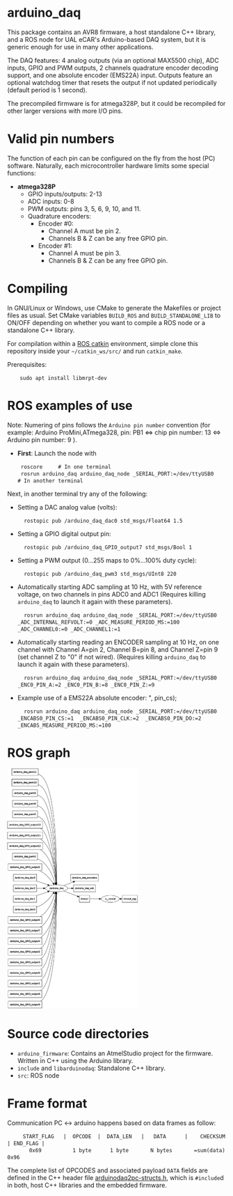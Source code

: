 arduino_daq
==================

This package contains an AVR8 firmware, a host standalone C++ library,
and a ROS node for UAL eCAR's Arduino-based DAQ system, but it is generic
enough for use in many other applications.

The DAQ features: 4 analog outputs (via an optional MAX5500 chip), ADC inputs,
GPIO and PWM outputs, 2 channels quadrature encoder decoding support, and
one absolute encoder (EMS22A) input. Outputs feature an optional watchdog timer
that resets the output if not updated periodically (default period is 1 second).

The precompiled firmware is for atmega328P, but it could be recompiled
for other larger versions with more I/O pins.

Valid pin numbers
==================
The function of each pin can be configured on the fly from the host (PC)
software. Naturally, each microcontroller hardware limits some special functions:

* **atmega328P**
  * GPIO inputs/outputs: 2-13
  * ADC inputs: 0-8
  * PWM outputs: pins 3, 5, 6, 9, 10, and 11.
  * Quadrature encoders:
    * Encoder #0:
      * Channel A must be pin 2.
      * Channels B & Z can be any free GPIO pin.
    * Encoder #1:
      * Channel A must be pin 3.
      * Channels B & Z can be any free GPIO pin.

Compiling
=====================

In GNU/Linux or Windows, use CMake to generate the Makefiles or project files as usual.
Set CMake variables `BUILD_ROS` and `BUILD_STANDALONE_LIB` to ON/OFF depending on whether
you want to compile a ROS node or a standalone C++ library.

For compilation within a [ROS catkin](http://wiki.ros.org/catkin) environment, simple clone
this repository inside your `~/catkin_ws/src/` and run `catkin_make`.

Prerequisites:

        sudo apt install libmrpt-dev

ROS examples of use
=====================

Note: Numering of pins follows the `Arduino pin number` convention
(for example: Arduino ProMini,ATmega328, pin: PB1 <=> chip pin number: 13 <=> Arduino pin number: 9 ).

* **First**: Launch the node with

       roscore     # In one terminal
       rosrun arduino_daq arduino_daq_node _SERIAL_PORT:=/dev/ttyUSB0    # In another terminal

Next, in another terminal try any of the following:

* Setting a DAC analog value (volts):

        rostopic pub /arduino_daq_dac0 std_msgs/Float64 1.5

* Setting a GPIO digital output pin:

        rostopic pub /arduino_daq_GPIO_output7 std_msgs/Bool 1

* Setting a PWM output (0...255 maps to 0%...100% duty cycle):

        rostopic pub /arduino_daq_pwm3 std_msgs/UInt8 220

* Automatically starting ADC sampling at 10 Hz, with 5V reference voltage, on two
channels in pins ADC0 and ADC1 (Requires killing `arduino_daq` to launch it again
with these parameters).

        rosrun arduino_daq arduino_daq_node _SERIAL_PORT:=/dev/ttyUSB0 _ADC_INTERNAL_REFVOLT:=0 _ADC_MEASURE_PERIOD_MS:=100 _ADC_CHANNEL0:=0 _ADC_CHANNEL1:=1

* Automatically starting reading an ENCODER sampling at 10 Hz, on one channel
with Channel A=pin 2, Channel B=pin 8, and Channel Z=pin 9 (set channel Z to "0" if not wired).
(Requires killing `arduino_daq` to launch it again with these parameters).

        rosrun arduino_daq arduino_daq_node _SERIAL_PORT:=/dev/ttyUSB0 _ENC0_PIN_A:=2 _ENC0_PIN_B:=8 _ENC0_PIN_Z:=9

* Example use of a EMS22A absolute encoder:
", pin_cs);

        rosrun arduino_daq arduino_daq_node _SERIAL_PORT:=/dev/ttyUSB0 _ENCABS0_PIN_CS:=1  _ENCABS0_PIN_CLK:=2  _ENCABS0_PIN_DO:=2 _ENCABS_MEASURE_PERIOD_MS:=100


ROS graph
=======================

<img width="300" src="https://raw.githubusercontent.com/ual-arm-ros-pkg/arduino-daq-ros-pkg/master/doc/rosgraph_arduino_daq.png" />


Source code directories
=======================
* `arduino_firmware`: Contains an AtmelStudio project for the firmware. Written in C++ using the Arduino library.
* `include` and `libarduinodaq`: Standalone C++ library.
* `src`: ROS node


Frame format
=====================

Communication PC <-> arduino happens based on data frames as follow:

         START_FLAG   |  OPCODE  |  DATA_LEN   |   DATA      |    CHECKSUM    | END_FLAG |
           0x69          1 byte      1 byte       N bytes       =sum(data)       0x96

The complete list of OPCODES and associated payload `DATA` fields are defined in the C++ header
file [arduinodaq2pc-structs.h](https://github.com/ual-arm-ros-pkg/arduino-daq-ros-pkg/blob/master/arduino_firmware/arduino_daq/arduino_daq/arduinodaq2pc-structs.h),
which is `#include`d in both, host C++ libraries and the embedded firmware.
